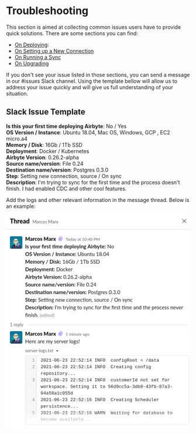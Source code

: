 # Troubleshooting

This section is aimed at collecting common issues users have to provide quick solutions. 
There are some sections you can find:
- [On Deploying](on-deploying.md): 
- [On Setting up a New Connection](new-connection.md)
- [On Running a Sync](running-sync.md)
- [On Upgrading](on-upgrading.md)


If you don't see your issue listed in those sections, you can send a message in our #issues Slack channel.
Using the template bellow will allow us to address your issue quickly and will give us full understanding of your situation.


## Slack Issue Template

**Is this your first time deploying Airbyte**: No / Yes <br>
**OS Version / Instance**: Ubuntu 18.04, Mac OS, Windows, GCP , EC2 micro.a4 <br>
**Memory / Disk**: 16Gb / 1Tb SSD <br>
**Deployment**: Docker / Kubernetes <br>
**Airbyte Version**: 0.26.2-alpha <br>
**Source name/version**: File 0.24 <br>
**Destination name/version**: Postgres 0.3.0 <br>
**Step**: Setting new connection, source / On sync <br>
**Description**: I'm trying to sync for the first time and the process doesn't finish. I had enabled CDC and other cool features. <br>

Add the logs and other relevant information in the message thread.
Below is an example:

![](../.gitbook/assets/issue-example.png)